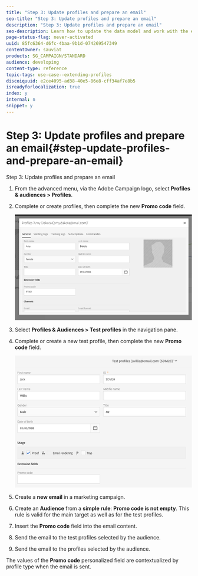 ```yaml
---
title: "Step 3: Update profiles and prepare an email"
seo-title: "Step 3: Update profiles and prepare an email"
description: "Step 3: Update profiles and prepare an email"
seo-description: Learn how to update the data model and work with the extende field in a message.
page-status-flag: never-activated
uuid: 85fc6364-d6fc-4baa-9b1d-074269547349
contentOwner: sauviat
products: SG_CAMPAIGN/STANDARD
audience: developing
content-type: reference
topic-tags: use-case--extending-profiles
discoiquuid: e2ce4095-ad38-40e5-86e8-cff34af7e8b5
isreadyforlocalization: true
index: y
internal: n
snippet: y
---
```


# Step 3: Update profiles and prepare an email{#step-update-profiles-and-prepare-an-email}

Step 3: Update profiles and prepare an email

1. From the advanced menu, via the Adobe Campaign logo, select **Profiles & audiences > Profiles**.
1. Complete or create profiles, then complete the new **Promo code** field.

   ![](assets/schema_extension_UC3.png)

1. Select **Profiles & Audiences > Test profiles** in the navigation pane.
1. Complete or create a new test profile, then complete the new **Promo code** field.

   ![](assets/schema_extension_UC4.png)

1. Create a **new email** in a marketing campaign.
1. Create an **Audience** from a **simple rule**: **Promo code is not empty**. This rule is valid for the main target as well as for the test profiles.
1. Insert the **Promo code** field into the email content. 
1. Send the email to the test profiles selected by the audience.
1. Send the email to the profiles selected by the audience.

The values of the **Promo code** personalized field are contextualized by profile type when the email is sent.
